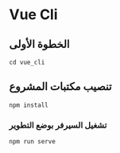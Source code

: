 # Vue Cli

## الخطوة الأولى 
```
cd vue_cli
```
## تنصيب مكتبات المشروع
```
npm install
```

### تشغيل السيرفر بوضع التطوير
```
npm run serve
```

